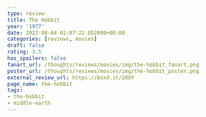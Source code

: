 ```yaml
---
type: review
title: The Hobbit
year: '1977'
date: 2022-08-04 01:07:22.052000+00:00
categories: [reviews, movies]
draft: false
rating: 3.5
has_spoilers: false
fanart_url: /thoughts/reviews/movies/img/the-hobbit_fanart.png
poster_url: /thoughts/reviews/movies/img/the-hobbit_poster.png
external_review_url: https://boxd.it/28UY
page_name: the-hobbit
tags:
- the-hobbit
- middle-earth
---
```



